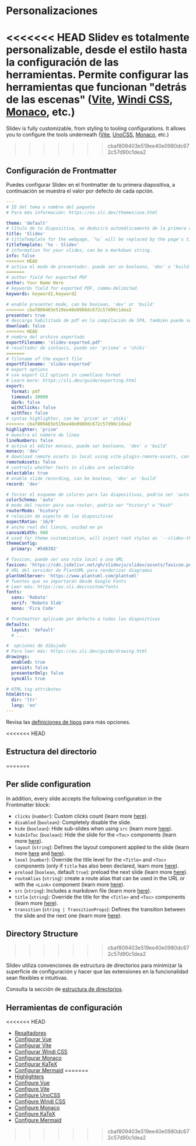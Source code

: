 # Personalizaciones

<<<<<<< HEAD
Slidev es totalmente personalizable, desde el estilo hasta la configuración de las herramientas. Permite configurar las herramientas que funcionan "detrás de las escenas" ([Vite](/custom/config-vite), [Windi CSS](/custom/config-windicss), [Monaco](/custom/config-monaco), etc.)
=======
Slidev is fully customizable, from styling to tooling configurations. It allows you to configure the tools underneath ([Vite](/custom/config-vite), [UnoCSS](/custom/config-unocss), [Monaco](/custom/config-monaco), etc.)
>>>>>>> cbaf809403e519ee40e0980dc672c57d90c1dea2

## Configuración de Frontmatter

Puedes configurar Slidev en el frontmatter de tu primera diapositiva, a continuación se muestra el valor por defecto de cada opción.

```yaml
---
# ID del tema o nombre del paquete
# Para más información: https://es.sli.dev/themes/use.html

theme: 'default'
# título de tu diapositiva, se deducirá automáticamente de la primera cabecera si no se especifica
title: 'Slidev'
# titleTemplate for the webpage, `%s` will be replaced by the page's title
titleTemplate: '%s - Slidev'
# information for your slides, can be a markdown string.
info: false
<<<<<<< HEAD
# activa el modo de presentador, puede ser un booleano, 'dev' o 'build'
=======
# author field for exported PDF
author: Your Name Here
# keywords field for exported PDF, comma-delimited.
keywords: keyword1,keyword2

# enable presenter mode, can be boolean, 'dev' or 'build'
>>>>>>> cbaf809403e519ee40e0980dc672c57d90c1dea2
presenter: true
# descarga habilitada de pdf en la compilación de SPA, también puede ser una url personalizada
download: false
<<<<<<< HEAD
# nombre del archivo exportado
exportFilename: 'slidev-exported.pdf'
# resaltador de sintaxis, puede ser 'prisma' o 'shiki'
=======
# filename of the export file
exportFilename: 'slidev-exported'
# export options
# use export CLI options in camelCase format
# Learn more: https://sli.dev/guide/exporting.html
export:
  format: pdf
  timeout: 30000
  dark: false
  withClicks: false
  withToc: false
# syntax highlighter, can be 'prism' or 'shiki'
>>>>>>> cbaf809403e519ee40e0980dc672c57d90c1dea2
highlighter: 'prism'
# muestra el número de línea
lineNumbers: false
# activa el editor monaco, puede ser booleano, 'dev' o 'build'
monaco: 'dev'
# download remote assets in local using vite-plugin-remote-assets, can be boolean, 'dev' or 'build'
remoteAssets: false
# controls whether texts in slides are selectable
selectable: true
# enable slide recording, can be boolean, 'dev' or 'build'
record: 'dev'

# forzar el esquema de colores para las diapositivas, podría ser 'auto', 'light', o 'dark'
colorSchema: 'auto'
# modo del router para vue-router, podría ser "history" o "hash"
routerMode: 'history'
# relación de aspecto de las diapositivas
aspectRatio: '16/9'
# ancho real del lienzo, unidad en px
canvasWidth: 980
# used for theme customization, will inject root styles as `--slidev-theme-x` for attribute `x`
themeConfig:
  primary: '#5d8392'

# favicon, puede ser una ruta local o una URL
favicon: 'https://cdn.jsdelivr.net/gh/slidevjs/slidev/assets/favicon.png'
# URL del servidor de PlantUML para renderizar diagramas
plantUmlServer: 'https://www.plantuml.com/plantuml'
# fuentes que se importarán desde Google Fonts
# Leer más: https://es.sli.dev/custom/fonts
fonts:
  sans: 'Roboto'
  serif: 'Roboto Slab'
  mono: 'Fira Code'

# frontmatter aplicado por defecto a todas las diapositivas
defaults:
  layout: 'default'
  # ...

#  opciones de dibujado
# Para leer más: https://es.sli.dev/guide/drawing.html
drawings:
  enabled: true
  persist: false
  presenterOnly: false
  syncAll: true

# HTML tag attributes
htmlAttrs:
  dir: 'ltr'
  lang: 'en'
---
```

Revisa las [definiciones de tipos](https://github.com/slidevjs/slidev/blob/main/packages/types/src/types.ts#L29) para más opciones.

<<<<<<< HEAD
## Estructura del directorio
=======
## Per slide configuration

In addition, every slide accepts the following configuration in the Frontmatter block:

* `clicks` (`number`): Custom clicks count (learn more [here](/guide/animations.html#custom-clicks-count)).
* `disabled` (`boolean`): Completely disable the slide.
* `hide` (`boolean`): Hide sub-slides when using `src` (learn more [here](/guide/syntax.html#multiple-entries)).
* `hideInToc` (`boolean`): Hide the slide for the `<Toc>` components (learn more [here](/builtin/components.html#toc)).
* `layout` (`string`): Defines the layout component applied to the slide (learn more [here](/guide/syntax.html#front-matter-layouts) and [here](/builtin/layouts.html)).
* `level` (`number`): Override the title level for the `<Title>` and `<Toc>` components (only if `title` has also been declared, learn more [here](/builtin/components.html#titles)).
* `preload` (`boolean`, default `true`): preload the next slide (learn more [here](/guide/animations.html#motion)).
* `routeAlias` (`string`): create a route alias that can be used in the URL or with the `<Link>` component (learn more [here](/builtin/components.html#link)).
* `src` (`string`): Includes a markdown file (learn more [here](/guide/syntax.html#multiple-entries)).
* `title` (`string`): Override the title for the `<Title>` and `<Toc>` components (learn more [here](/builtin/components.html#titles)).
* `transition` (`string | TransitionProps`): Defines the transition between the slide and the next one (learn more [here](/guide/animations.html#slide-transitions)).

## Directory Structure
>>>>>>> cbaf809403e519ee40e0980dc672c57d90c1dea2

Slidev utiliza convenciones de estructura de directorios para minimizar la superficie de configuración y hacer que las extensiones en la funcionalidad sean flexibles e intuitivas.

Consulta la sección de [estructura de directorios](/custom/directory-structure).

## Herramientas de configuración

<<<<<<< HEAD
- [Resaltadores](/custom/highlighters)
- [Configurar Vue](/custom/config-vue)
- [Configurar Vite](/custom/config-vite)
- [Configurar Windi CSS](/custom/config-windicss)
- [Configurar Monaco](/custom/config-monaco)
- [Configurar KaTeX](/custom/config-katex)
- [Configurar Mermaid](/custom/config-mermaid)
=======
- [Highlighters](/custom/highlighters)
- [Configure Vue](/custom/config-vue)
- [Configure Vite](/custom/config-vite)
- [Configure UnoCSS](/custom/config-unocss)
- [Configure Windi CSS](/custom/config-windicss)
- [Configure Monaco](/custom/config-monaco)
- [Configure KaTeX](/custom/config-katex)
- [Configure Mermaid](/custom/config-mermaid)
>>>>>>> cbaf809403e519ee40e0980dc672c57d90c1dea2
